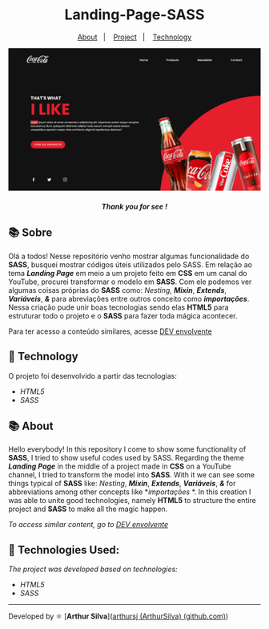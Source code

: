 <h1 align="center"> 
    Landing-Page-SASS
</h1>
<p align="center">
  <a href="#-About">About</a>&nbsp;&nbsp;&nbsp;|&nbsp;&nbsp;&nbsp;
  <a href="#-Project">Project</a>&nbsp;&nbsp;&nbsp;|&nbsp;&nbsp;&nbsp;
  <a href="#-Technology">Technology</a>
</p>
<p align="center">
    <img src="./img/coca.png">
</p>



<h5 style="text-align: center"> Thank you for see !</h5>


## 📚 Sobre

Olá a todos! Nesse repositório venho mostrar algumas funcionalidade do **SASS**, busquei mostrar códigos úteis utilizados pelo SASS. Em relação ao tema **_Landing Page_** em meio a um projeto feito em **CSS** em um canal do YouTube, procurei transformar o modelo em **SASS**. Com ele podemos ver algumas coisas próprias do **SASS** como: _Nesting_, **_Mixin_**, **_Extends_**, **_Variáveis_**, **_&_** para abreviações entre outros conceito como **_importações_**. Nessa criação pude unir boas tecnologias sendo elas **HTML5** para estruturar todo o projeto e o **SASS** para fazer toda mágica acontecer.

Para ter acesso a conteúdo similares, acesse [DEV envolvente](https://www.youtube.com/@devenvolvente7181)



## 🚀 Technology

O projeto foi desenvolvido a partir das tecnologias:

- *HTML5*
- *SASS*



## 📚 About

Hello everybody! In this repository I come to show some functionality of **SASS**, I tried to show useful codes used by SASS. Regarding the theme **_Landing Page_** in the middle of a project made in **CSS** on a YouTube channel, I tried to transform the model into **SASS**. With it we can see some things typical of **SASS** like: _Nesting_, **_Mixin_**, **_Extends_**, **_Variáveis_**, **_&_** for abbreviations among other concepts like **_importações_* *. In this creation I was able to unite good technologies, namely **HTML5** to structure the entire project and **SASS** to make all the magic happen.


*To access similar content, go to [DEV envolvente](https://www.youtube.com/@devenvolvente7181)*


## 🚀 Technologies Used:

*The project was developed based on technologies:*

- *HTML5*
- *SASS*

--------------


Developed by :atom_symbol: [**Arthur Silva**]([arthursj (ArthurSilva) (github.com)](https://github.com/arthursj))
